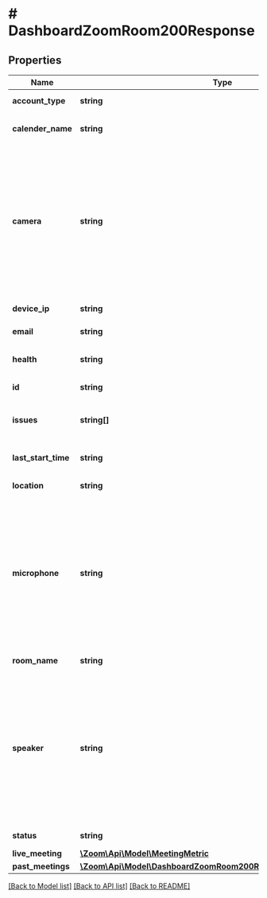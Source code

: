 # # DashboardZoomRoom200Response

## Properties

Name | Type | Description | Notes
------------ | ------------- | ------------- | -------------
**account_type** | **string** | Zoom room email type. | [optional]
**calender_name** | **string** | Zoom calendar name. | [optional]
**camera** | **string** | Zoom Room camera.  **Note:** This response returns an empty string (&#x60;““&#x60;) value for any users who are **not** a part of the host&#39;s account (external users). | [optional]
**device_ip** | **string** | Zoom room device IP. | [optional]
**email** | **string** | Zoom room email. | [optional]
**health** | **string** | Health of the Zoom Room. | [optional]
**id** | **string** | Zoom room ID. | [optional]
**issues** | **string[]** | Issues encountered by the Zoom Room. | [optional]
**last_start_time** | **string** | Zoom room last start time. | [optional]
**location** | **string** | Zoom room location. | [optional]
**microphone** | **string** | Zoom Room microphone.  **Note:** This response returns an empty string (&#x60;““&#x60;) value for any users who are **not** a part of the host&#39;s account (external users). | [optional]
**room_name** | **string** | Zoom room name. | [optional]
**speaker** | **string** | Zoom Room speaker.  **Note:** This response returns an empty string (&#x60;““&#x60;) value for any users who are **not** a part of the host&#39;s account (external users). | [optional]
**status** | **string** | Zoom room status. | [optional]
**live_meeting** | [**\Zoom\Api\Model\MeetingMetric**](MeetingMetric.md) |  | [optional]
**past_meetings** | [**\Zoom\Api\Model\DashboardZoomRoom200ResponseAllOfPastMeetings**](DashboardZoomRoom200ResponseAllOfPastMeetings.md) |  | [optional]

[[Back to Model list]](../../README.md#models) [[Back to API list]](../../README.md#endpoints) [[Back to README]](../../README.md)
